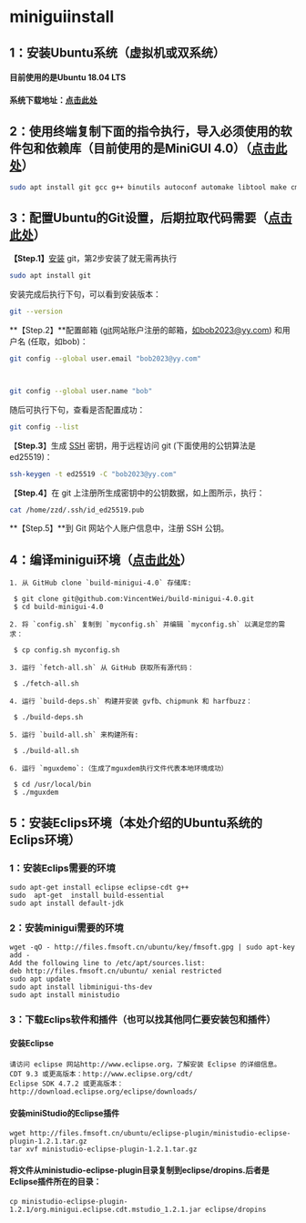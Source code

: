 # miniguiinstall
## 1：安装Ubuntu系统（虚拟机或双系统）

#### 目前使用的是Ubuntu 18.04 LTS

#### 系统下载地址：[点击此处](https://releases.ubuntu.com/)

## 2：使用终端复制下面的指令执行，导入必须使用的软件包和依赖库（目前使用的是MiniGUI 4.0）（[点击此处](https://minigui.fmsoft.cn/zh/blog/quick-start)）
```bash
sudo apt install git gcc g++ binutils autoconf automake libtool make cmake pkg-config libgtk2.0-dev libjpeg-dev libpng12-dev libfreetype6-dev libinput-dev libdrm-dev libsqlite3-dev libxml2-dev electric-fence libssl-dev
```
## 3：配置Ubuntu的Git设置，后期拉取代码需要（[点击此处](https://blog.csdn.net/Akutamatsu/article/details/132368481)）

**【Step.1】**[安装](https://so.csdn.net/so/search?q=安装&spm=1001.2101.3001.7020) git，第2步安装了就无需再执行

```bash
sudo apt install git
```

安装完成后执行下句，可以看到安装版本：

```bash
git --version
```

**【Step.2】**配置邮箱 ([git](https://so.csdn.net/so/search?q=git&spm=1001.2101.3001.7020)网站账户注册的邮箱，如bob2023@yy.com) 和用户名 (任取，如bob)：

```bash
git config --global user.email "bob2023@yy.com"



git config --global user.name "bob"
```

随后可执行下句，查看是否配置成功：

```bash
git config --list
```

【**Step.3**】生成 [SSH](https://so.csdn.net/so/search?q=SSH&spm=1001.2101.3001.7020) 密钥，用于远程访问 git (下面使用的公钥算法是 ed25519)：

```bash
ssh-keygen -t ed25519 -C "bob2023@yy.com"
```

【**Step.4**】在 git 上注册所生成密钥中的公钥数据，如上图所示，执行：

```bash
cat /home/zzd/.ssh/id_ed25519.pub
```

**【Step.5】**到 Git 网站个人账户信息中，注册 SSH 公钥。

## 4：编译minigui环境（[点击此处](https://minigui.fmsoft.cn/zh/blog/quick-start)）

    1. 从 GitHub clone `build-minigui-4.0` 存储库:

   ```
    $ git clone git@github.com:VincentWei/build-minigui-4.0.git
    $ cd build-minigui-4.0
   ```

    2. 将 `config.sh` 复制到 `myconfig.sh` 并编辑 `myconfig.sh` 以满足您的需求：

   ```
    $ cp config.sh myconfig.sh
   ```

    3. 运行 `fetch-all.sh` 从 GitHub 获取所有源代码：

   ```
    $ ./fetch-all.sh
   ```

    4. 运行 `build-deps.sh` 构建并安装 gvfb、chipmunk 和 harfbuzz：

   ```
    $ ./build-deps.sh
   ```

    5. 运行 `build-all.sh` 来构建所有:

   ```
    $ ./build-all.sh
   ```

    6. 运行 `mguxdemo`:（生成了mguxdem执行文件代表本地环境成功）

   ```
    $ cd /usr/local/bin
    $ ./mguxdem
   ```

## 5：安装Eclips环境（本处介绍的Ubuntu系统的Eclips环境）
### 1：安装Eclips需要的环境
```
sudo apt-get install eclipse eclipse-cdt g++
sudo  apt-get  install build-essential
sudo apt install default-jdk
```
### 2：安装minigui需要的环境
```
wget -qO - http://files.fmsoft.cn/ubuntu/key/fmsoft.gpg | sudo apt-key add -
Add the following line to /etc/apt/sources.list:
deb http://files.fmsoft.cn/ubuntu/ xenial restricted
sudo apt update
sudo apt install libminigui-ths-dev
sudo apt install ministudio
```

### 3：下载Eclips软件和插件（也可以找其他同仁要安装包和插件）

####  安装Eclipse
    请访问 eclipse 网站http://www.eclipse.org，了解安装 Eclipse 的详细信息。
    CDT 9.3 或更高版本：http://www.eclipse.org/cdt/
    Eclipse SDK 4.7.2 或更高版本：http://download.eclipse.org/eclipse/downloads/

#### 安装miniStudio的Eclipse插件
```
wget http://files.fmsoft.cn/ubuntu/eclipse-plugin/ministudio-eclipse-plugin-1.2.1.tar.gz
tar xvf ministudio-eclipse-plugin-1.2.1.tar.gz
```

#### 将文件从ministudio-eclipse-plugin目录复制到eclipse/dropins.后者是Eclipse插件所在的目录：
```
cp ministudio-eclipse-plugin-1.2.1/org.minigui.eclipse.cdt.mstudio_1.2.1.jar eclipse/dropins
```
